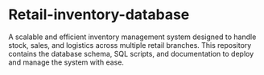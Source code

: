 # Retail-inventory-database
A scalable and efficient inventory management system designed to handle stock, sales, and logistics across multiple retail branches. This repository contains the database schema, SQL scripts, and documentation to deploy and manage the system with ease.
